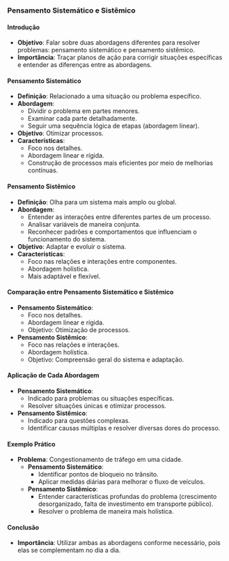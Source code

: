 ### Pensamento Sistemático e Sistêmico

#### Introdução

- **Objetivo**: Falar sobre duas abordagens diferentes para resolver problemas: pensamento sistemático e pensamento sistêmico.
- **Importância**: Traçar planos de ação para corrigir situações específicas e entender as diferenças entre as abordagens.

#### Pensamento Sistemático

- **Definição**: Relacionado a uma situação ou problema específico.
- **Abordagem**:
  - Dividir o problema em partes menores.
  - Examinar cada parte detalhadamente.
  - Seguir uma sequência lógica de etapas (abordagem linear).
- **Objetivo**: Otimizar processos.
- **Características**:
  - Foco nos detalhes.
  - Abordagem linear e rígida.
  - Construção de processos mais eficientes por meio de melhorias contínuas.

#### Pensamento Sistêmico

- **Definição**: Olha para um sistema mais amplo ou global.
- **Abordagem**:
  - Entender as interações entre diferentes partes de um processo.
  - Analisar variáveis de maneira conjunta.
  - Reconhecer padrões e comportamentos que influenciam o funcionamento do sistema.
- **Objetivo**: Adaptar e evoluir o sistema.
- **Características**:
  - Foco nas relações e interações entre componentes.
  - Abordagem holística.
  - Mais adaptável e flexível.

#### Comparação entre Pensamento Sistemático e Sistêmico

- **Pensamento Sistemático**:
  - Foco nos detalhes.
  - Abordagem linear e rígida.
  - Objetivo: Otimização de processos.
- **Pensamento Sistêmico**:
  - Foco nas relações e interações.
  - Abordagem holística.
  - Objetivo: Compreensão geral do sistema e adaptação.

#### Aplicação de Cada Abordagem

- **Pensamento Sistemático**:
  - Indicado para problemas ou situações específicas.
  - Resolver situações únicas e otimizar processos.
- **Pensamento Sistêmico**:
  - Indicado para questões complexas.
  - Identificar causas múltiplas e resolver diversas dores do processo.

#### Exemplo Prático

- **Problema**: Congestionamento de tráfego em uma cidade.
  - **Pensamento Sistemático**:
    - Identificar pontos de bloqueio no trânsito.
    - Aplicar medidas diárias para melhorar o fluxo de veículos.
  - **Pensamento Sistêmico**:
    - Entender características profundas do problema (crescimento desorganizado, falta de investimento em transporte público).
    - Resolver o problema de maneira mais holística.

#### Conclusão

- **Importância**: Utilizar ambas as abordagens conforme necessário, pois elas se complementam no dia a dia.
